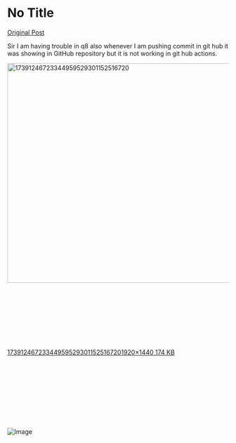 # No Title

[Original Post](https://discourse.onlinedegree.iitm.ac.in/t/166634/7)

<p>Sir I am having trouble in q8 also whenever I am pushing commit in git hub it was showing in GitHub repository but it is not working in git hub actions.<br>
<div class="lightbox-wrapper"><a class="lightbox" href="https://europe1.discourse-cdn.com/flex013/uploads/iitm/original/3X/9/2/92ea4dcea08bee572e3014e2643e84c2d1ad1265.jpeg" data-download-href="/uploads/short-url/kXFHGhOEC2NV5cjQ3lOpM78i47j.jpeg?dl=1" title="17391246723344959529301152516720" rel="noopener nofollow ugc"><img src="https://europe1.discourse-cdn.com/flex013/uploads/iitm/optimized/3X/9/2/92ea4dcea08bee572e3014e2643e84c2d1ad1265_2_666x500.jpeg" alt="17391246723344959529301152516720" data-base62-sha1="kXFHGhOEC2NV5cjQ3lOpM78i47j" width="666" height="500" srcset="https://europe1.discourse-cdn.com/flex013/uploads/iitm/optimized/3X/9/2/92ea4dcea08bee572e3014e2643e84c2d1ad1265_2_666x500.jpeg, https://europe1.discourse-cdn.com/flex013/uploads/iitm/optimized/3X/9/2/92ea4dcea08bee572e3014e2643e84c2d1ad1265_2_999x750.jpeg 1.5x, https://europe1.discourse-cdn.com/flex013/uploads/iitm/optimized/3X/9/2/92ea4dcea08bee572e3014e2643e84c2d1ad1265_2_1332x1000.jpeg 2x" data-dominant-color="646361"><div class="meta"><svg class="fa d-icon d-icon-far-image svg-icon" aria-hidden="true"><use href="#far-image"></use></svg><span class="filename">17391246723344959529301152516720</span><span class="informations">1920×1440 174 KB</span><svg class="fa d-icon d-icon-discourse-expand svg-icon" aria-hidden="true"><use href="#discourse-expand"></use></svg></div></a></div></p>

![Image](https://europe1.discourse-cdn.com/flex013/uploads/iitm/optimized/3X/9/2/92ea4dcea08bee572e3014e2643e84c2d1ad1265_2_666x500.jpeg)
